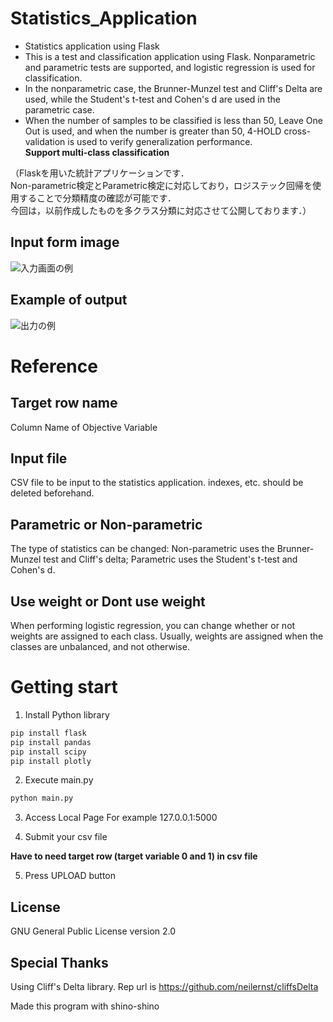 # Statistics_Application
- Statistics application using Flask  
- This is a test and classification application using Flask. Nonparametric and parametric tests are supported, and logistic regression is used for classification.  
- In the nonparametric case, the Brunner-Munzel test and Cliff's Delta are used, while the Student's t-test and Cohen's d are used in the parametric case.  
- When the number of samples to be classified is less than 50, Leave One Out is used, and when the number is greater than 50, 4-HOLD cross-validation is used to verify generalization performance.  
**Support multi-class classification**  
  
（Flaskを用いた統計アプリケーションです．  
Non-parametric検定とParametric検定に対応しており，ロジステック回帰を使用することで分類精度の確認が可能です．  
今回は，以前作成したものを多クラス分類に対応させて公開しております．）  

## Input form image
![入力画面の例](doc/input.png "入力画面の例")

## Example of output
![出力の例](doc/output.png "出力の例")
  
# Reference
## Target row name
Column Name of Objective Variable  
## Input file
CSV file to be input to the statistics application. indexes, etc. should be deleted beforehand.
## Parametric or Non-parametric
The type of statistics can be changed: Non-parametric uses the Brunner-Munzel test and Cliff's delta; Parametric uses the Student's t-test and Cohen's d.
## Use weight or Dont use weight
When performing logistic regression, you can change whether or not weights are assigned to each class. Usually, weights are assigned when the classes are unbalanced, and not otherwise.  
# Getting start

1. Install Python library
~~~ python
pip install flask
pip install pandas
pip install scipy
pip install plotly
~~~

2. Execute main.py
~~~ python
python main.py
~~~

3. Access Local Page
For example
127.0.0.1:5000

4. Submit your csv file

**Have to need target row (target variable 0 and 1) in csv file**

5. Press UPLOAD button

## License

GNU General Public License version 2.0

## Special Thanks

Using Cliff's Delta library. Rep url is https://github.com/neilernst/cliffsDelta

Made this program with shino-shino
